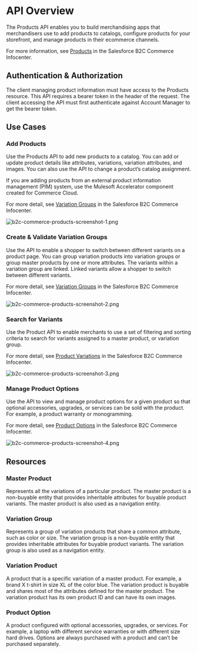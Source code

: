 # API Overview

The Products API enables you to build merchandising apps that merchandisers use to add products to catalogs, configure products for your storefront, and manage products in their ecommerce channels.

For more information, see [Products](https://documentation.b2c.commercecloud.salesforce.com/DOC1/topic/com.demandware.dochelp/content/b2c_commerce/topics/products/b2c_products.html) in the Salesforce B2C Commerce Infocenter.

## Authentication & Authorization

The client managing product information must have access to the Products resource. This API requires a bearer token in the header of the request. The client accessing the API must first authenticate against Account Manager to get the bearer token.

## Use Cases

### Add Products

Use the Products API to add new products to a catalog. You can add or update product details like attributes, variations, variation attributes, and images. You can also use the API to change a product’s catalog assignment.

If you are adding products from an external product information management (PIM) system, use the Mulesoft Accelerator component created for Commerce Cloud.

For more detail, see [Variation Groups](https://documentation.b2c.commercecloud.salesforce.com/DOC1/topic/com.demandware.dochelp/content/b2c_commerce/topics/products/b2c_variation_groups.html) in the Salesforce B2C Commerce Infocenter.

![b2c-commerce-products-screenshot-1.png](https://resources.docs.salesforce.com/rel1/doc/en-us/static/misc/b2c-commerce-products-screenshot-1.png)

### Create & Validate Variation Groups

Use the API to enable a shopper to switch between different variants on a product page. You can group variation products into variation groups or group master products by one or more attributes. The variants within a variation group are linked. Linked variants allow a shopper to switch between different variants.

For more detail, see [Variation Groups](https://documentation.b2c.commercecloud.salesforce.com/DOC1/topic/com.demandware.dochelp/content/b2c_commerce/topics/products/b2c_variation_groups.html) in the Salesforce B2C Commerce Infocenter.

![b2c-commerce-products-screenshot-2.png](https://resources.docs.salesforce.com/rel1/doc/en-us/static/misc/b2c-commerce-products-screenshot-2.png)

### Search for Variants

Use the Product API to enable merchants to use a set of filtering and sorting criteria to search for variants assigned to a master product, or variation group.

For more detail, see [Product Variations](https://documentation.b2c.commercecloud.salesforce.com/DOC1/topic/com.demandware.dochelp/content/b2c_commerce/topics/products/b2c_product_variations.html) in the Salesforce B2C Commerce Infocenter.

![b2c-commerce-products-screenshot-3.png](https://resources.docs.salesforce.com/rel1/doc/en-us/static/misc/b2c-commerce-products-screenshot-3.png)

### Manage Product Options

Use the API to view and manage product options for a given product so that optional accessories, upgrades, or services can be sold with the product. For example, a product warranty or monogramming.

For more detail, see [Product Options](https://documentation.b2c.commercecloud.salesforce.com/DOC1/topic/com.demandware.dochelp/content/b2c_commerce/topics/products/b2c_product_options.html) in the Salesforce B2C Commerce Infocenter.

![b2c-commerce-products-screenshot-4.png](https://resources.docs.salesforce.com/rel1/doc/en-us/static/misc/b2c-commerce-products-screenshot-4.png)

## Resources

### Master Product

Represents all the variations of a particular product. The master product is a non-buyable entity that provides inheritable attributes for buyable product variants. The master product is also used as a navigation entity.

### Variation Group

Represents a group of variation products that share a common attribute, such as color or size. The variation group is a non-buyable entity that provides inheritable attributes for buyable product variants. The variation group is also used as a navigation entity.

### Variation Product

A product that is a specific variation of a master product. For example, a brand X t-shirt in size XL of the color blue. The variation product is buyable and shares most of the attributes defined for the master product. The variation product has its own product ID and can have its own images.

### Product Option

A product configured with optional accessories, upgrades, or services. For example, a laptop with different service warranties or with different size hard drives. Options are always purchased with a product and can’t be purchased separately.